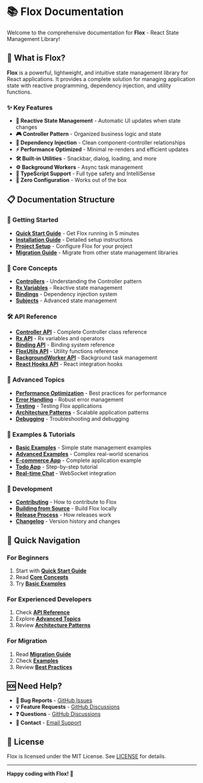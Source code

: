# 📚 Flox Documentation

Welcome to the comprehensive documentation for **Flox** - React State Management Library!

## 🎯 What is Flox?

**Flox** is a powerful, lightweight, and intuitive state management library for React applications. It provides a complete solution for managing application state with reactive programming, dependency injection, and utility functions.

### ✨ Key Features

- **🚀 Reactive State Management** - Automatic UI updates when state changes
- **🎮 Controller Pattern** - Organized business logic and state
- **🔗 Dependency Injection** - Clean component-controller relationships
- **⚡ Performance Optimized** - Minimal re-renders and efficient updates
- **🛠️ Built-in Utilities** - Snackbar, dialog, loading, and more
- **⚙️ Background Workers** - Async task management
- **📱 TypeScript Support** - Full type safety and IntelliSense
- **🎯 Zero Configuration** - Works out of the box

## 📋 Documentation Structure

### 🚀 Getting Started
- **[Quick Start Guide](./getting-started/quick-start.md)** - Get Flox running in 5 minutes
- **[Installation Guide](./getting-started/installation.md)** - Detailed setup instructions
- **[Project Setup](./getting-started/project-setup.md)** - Configure Flox for your project
- **[Migration Guide](./getting-started/migration.md)** - Migrate from other state management libraries

### 📖 Core Concepts
- **[Controllers](./core-concepts/controllers.md)** - Understanding the Controller pattern
- **[Rx Variables](./core-concepts/rx-variables.md)** - Reactive state management
- **[Bindings](./core-concepts/bindings.md)** - Dependency injection system
- **[Subjects](./core-concepts/subjects.md)** - Advanced state management

### 🛠️ API Reference
- **[Controller API](./api/controller.md)** - Complete Controller class reference
- **[Rx API](./api/rx.md)** - Rx variables and operators
- **[Binding API](./api/binding.md)** - Binding system reference
- **[FloxUtils API](./api/flox-utils.md)** - Utility functions reference
- **[BackgroundWorker API](./api/background-worker.md)** - Background task management
- **[React Hooks API](./api/react-hooks.md)** - React integration hooks

### 🎯 Advanced Topics
- **[Performance Optimization](./advanced/performance.md)** - Best practices for performance
- **[Error Handling](./advanced/error-handling.md)** - Robust error management
- **[Testing](./advanced/testing.md)** - Testing Flox applications
- **[Architecture Patterns](./advanced/architecture.md)** - Scalable application patterns
- **[Debugging](./advanced/debugging.md)** - Troubleshooting and debugging

### 📝 Examples & Tutorials
- **[Basic Examples](./examples/basic-examples.md)** - Simple state management examples
- **[Advanced Examples](./examples/advanced-examples.md)** - Complex real-world scenarios
- **[E-commerce App](./examples/ecommerce-app.md)** - Complete application example
- **[Todo App](./examples/todo-app.md)** - Step-by-step tutorial
- **[Real-time Chat](./examples/realtime-chat.md)** - WebSocket integration

### 🔧 Development
- **[Contributing](./development/contributing.md)** - How to contribute to Flox
- **[Building from Source](./development/building.md)** - Build Flox locally
- **[Release Process](./development/releases.md)** - How releases work
- **[Changelog](./development/changelog.md)** - Version history and changes

## 🎯 Quick Navigation

### For Beginners
1. Start with **[Quick Start Guide](./getting-started/quick-start.md)**
2. Read **[Core Concepts](./core-concepts/controllers.md)**
3. Try **[Basic Examples](./examples/basic-examples.md)**

### For Experienced Developers
1. Check **[API Reference](./api/controller.md)**
2. Explore **[Advanced Topics](./advanced/performance.md)**
3. Review **[Architecture Patterns](./advanced/architecture.md)**

### For Migration
1. Read **[Migration Guide](./getting-started/migration.md)**
2. Check **[Examples](./examples/advanced-examples.md)**
3. Review **[Best Practices](./advanced/performance.md)**

## 🆘 Need Help?

- **🐛 Bug Reports** - [GitHub Issues](https://github.com/KreasiMaju/flox-react/issues)
- **💡 Feature Requests** - [GitHub Discussions](https://github.com/KreasiMaju/flox-react/discussions)
- **❓ Questions** - [GitHub Discussions](https://github.com/KreasiMaju/flox-react/discussions)
- **📧 Contact** - [Email Support](mailto:support@flox.dev)

## 📄 License

Flox is licensed under the MIT License. See [LICENSE](../LICENSE) for details.

---

**Happy coding with Flox! 🚀** 